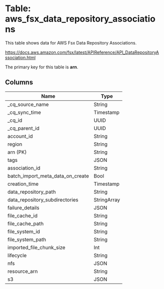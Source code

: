# Table: aws_fsx_data_repository_associations

This table shows data for AWS Fsx Data Repository Associations.

https://docs.aws.amazon.com/fsx/latest/APIReference/API_DataRepositoryAssociation.html

The primary key for this table is **arn**.

## Columns

| Name          | Type          |
| ------------- | ------------- |
|_cq_source_name|String|
|_cq_sync_time|Timestamp|
|_cq_id|UUID|
|_cq_parent_id|UUID|
|account_id|String|
|region|String|
|arn (PK)|String|
|tags|JSON|
|association_id|String|
|batch_import_meta_data_on_create|Bool|
|creation_time|Timestamp|
|data_repository_path|String|
|data_repository_subdirectories|StringArray|
|failure_details|JSON|
|file_cache_id|String|
|file_cache_path|String|
|file_system_id|String|
|file_system_path|String|
|imported_file_chunk_size|Int|
|lifecycle|String|
|nfs|JSON|
|resource_arn|String|
|s3|JSON|